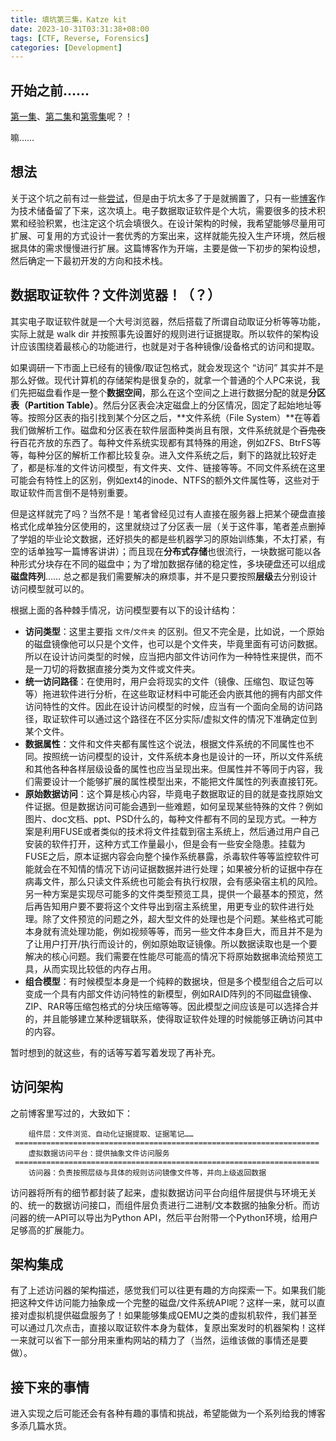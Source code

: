 ```yaml
---
title: 填坑第三集，Katze kit
date: 2023-10-31T03:31:38+08:00
tags: [CTF, Reverse, Forensics]
categories: [Development]
---
```


## 开始之前……

[第一集](https://github.com/Reverier-Xu/ISAE)、[第二集](https://ctf.xidian.edu.cn)和[第零集](https://github.com/Reverier-Xu/BitWave)呢？！

嘛……

## 想法

关于这个坑之前有过一些[尝试](https://forensics.xidian.edu.cn/cat/cn/)，但是由于坑太多了于是就搁置了，只有一些[博客](https://forensics.xidian.edu.cn/cat/cn/blog/)作为技术储备留了下来，这次填上。电子数据取证软件是个大坑，需要很多的技术积累和经验积累，也注定这个坑会填很久。在设计架构的时候，我希望能够尽量用可扩展、可复用的方式设计一套优秀的方案出来，这样就能先投入生产环境，然后根据具体的需求慢慢进行扩展。这篇博客作为开端，主要是做一下初步的架构设想，然后确定一下最初开发的方向和技术栈。

## 数据取证软件？文件浏览器！（？）

其实电子取证软件就是一个大号浏览器，然后搭载了所谓自动取证分析等等功能，实际上就是 walk dir 并按照事先设置好的规则进行证据提取。所以软件的架构设计应该围绕着最核心的功能进行，也就是对于各种镜像/设备格式的访问和提取。

如果调研一下市面上已经有的镜像/取证包格式，就会发现这个 “访问” 其实并不是那么好做。现代计算机的存储架构是很复杂的，就拿一个普通的个人PC来说，我们先把磁盘看作是一整个**数据空间**，那么在这个空间之上进行数据分配的就是**分区表（Partition Table）**。然后分区表会决定磁盘上的分区情况，固定了起始地址等等。按照分区表的指引找到某个分区之后，**文件系统（File System）**在等着我们做解析工作。磁盘和分区表在软件层面种类尚且有限，文件系统就是个~~百鬼夜行~~百花齐放的东西了。每种文件系统实现都有其特殊的用途，例如ZFS、BtrFS等等，每种分区的解析工作都比较复杂。进入文件系统之后，剩下的路就比较好走了，都是标准的文件访问模型，有文件夹、文件、链接等等。不同文件系统在这里可能会有特性上的区别，例如ext4的inode、NTFS的额外文件属性等，这些对于取证软件而言倒不是特别重要。

但是这样就完了吗？当然不是！笔者曾经见过有人直接在服务器上把某个硬盘直接格式化成单独分区使用的，这里就绕过了分区表一层（关于这件事，笔者差点删掉了学姐的毕业论文数据，还好损失的都是些机器学习的原始训练集，不太打紧，有空的话单独写一篇博客讲讲）；而且现在**分布式存储**也很流行，一块数据可能以各种形式分块存在不同的磁盘中；为了增加数据存储的稳定性，多块硬盘还可以组成**磁盘阵列**…… 总之都是我们需要解决的麻烦事，并不是只要按照**层级**去分别设计访问模型就可以的。

根据上面的各种棘手情况，访问模型要有以下的设计结构：

- **访问类型**：这里主要指 `文件`/`文件夹` 的区别。但又不完全是，比如说，一个原始的磁盘镜像他可以只是个文件，也可以是个文件夹，毕竟里面有可访问数据。所以在设计访问类型的时候，应当把内部文件访问作为一种特性来提供，而不是一刀切的将数据直接分类为文件或文件夹。
- **统一访问路径**：在使用时，用户会将现实的文件（镜像、压缩包、取证包等等）拖进软件进行分析，在这些取证材料中可能还会内嵌其他的拥有内部文件访问特性的文件。因此在设计访问模型的时候，应当有一个面向全局的访问路径，取证软件可以通过这个路径在不区分实际/虚拟文件的情况下准确定位到某个文件。
- **数据属性**：文件和文件夹都有属性这个说法，根据文件系统的不同属性也不同。按照统一访问模型的设计，文件系统本身也是设计的一环，所以文件系统和其他各种各样层级设备的属性也应当呈现出来。但属性并不等同于内容，我们需要设计一个能够扩展的属性模型出来，不能把文件属性的列表直接钉死。
- **原始数据访问**：这个算是核心内容，毕竟电子数据取证的目的就是查找原始文件证据。但是数据访问可能会遇到一些难题，如何呈现某些特殊的文件？例如图片、doc文档、ppt、PSD什么的，每种文件都有不同的呈现方式。一种方案是利用FUSE或者类似的技术将文件挂载到宿主系统上，然后通过用户自己安装的软件打开，这种方式工作量最小，但是会有一些安全隐患。挂载为FUSE之后，原本证据内容会向整个操作系统暴露，杀毒软件等等监控软件可能就会在不知情的情况下访问证据数据并进行处理；如果被分析的证据中存在病毒文件，那么只读文件系统也可能会有执行权限，会有感染宿主机的风险。另一种方案是实现尽可能多的文件类型预览工具，提供一个最基本的预览，然后再告知用户要不要将这个文件导出到宿主系统里，用更专业的软件进行处理。除了文件预览的问题之外，超大型文件的处理也是个问题。某些格式可能本身就有流处理功能，例如视频等等，而另一些文件本身巨大，而且并不是为了让用户打开/执行而设计的，例如原始取证镜像。所以数据读取也是一个要解决的核心问题。我们需要在性能尽可能高的情况下将原始数据串流给预览工具，从而实现比较低的内存占用。
- **组合模型**：有时候模型本身是一个纯粹的数据块，但是多个模型组合之后可以变成一个具有内部文件访问特性的新模型，例如RAID阵列的不同磁盘镜像、ZIP、RAR等压缩包格式的分块压缩等等。因此模型之间应该是可以选择合并的，并且能够建立某种逻辑联系，使得取证软件处理的时候能够正确访问其中的内容。

暂时想到的就这些，有的话等写着写着发现了再补充。

## 访问架构

之前博客里写过的，大致如下：

```plaintext
    组件层：文件浏览、自动化证据提取、证据笔记……
 ====================================================================
    虚拟数据访问平台：提供抽象文件访问服务
 ====================================================================
    访问器：负责按照层级与具体的规则访问镜像文件等，并向上级返回数据
```

访问器将所有的细节都封装了起来，虚拟数据访问平台向组件层提供与环境无关的、统一的数据访问接口，而组件层负责进行二进制/文本数据的抽象分析。而访问器的统一API可以导出为Python API，然后平台附带一个Python环境，给用户足够高的扩展能力。

## 架构集成

有了上述访问器的架构描述，感觉我们可以往更有趣的方向探索一下。如果我们能把这种文件访问能力抽象成一个完整的磁盘/文件系统API呢？这样一来，就可以直接对虚拟机提供磁盘服务了！如果能够集成QEMU之类的虚拟机软件，我们甚至可以通过几次点击，直接以取证软件本身为载体，复原出案发时的机器架构！这样一来就可以省下一部分用来重构网站的精力了（当然，运维该做的事情还是要做）。

## 接下来的事情

进入实现之后可能还会有各种有趣的事情和挑战，希望能做为一个系列给我的博客多添几篇水货。
